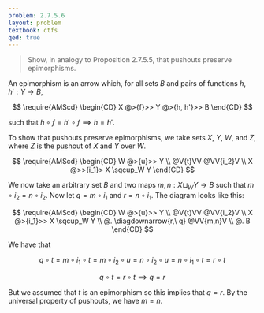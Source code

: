 ```yaml
---
problem: 2.7.5.6 
layout: problem
textbook: ctfs
qed: true
---
```


> Show, in analogy to Proposition 2.7.5.5, that pushouts preserve epimorphisms.

An epimorphism is an arrow which, for all sets $B$ and pairs of functions $h,
h': Y\to B$, 

$$
\require{AMScd}
\begin{CD}
X @>{f}>> Y @>{h, h'}>> B
\end{CD}
$$

such that  $h\circ f = h' \circ f \implies h = h'$.

To show that pushouts preserve epimorphisms, we take sets $X$, $Y$, $W$, and
$Z$, where $Z$ is the pushout of $X$ and $Y$ over $W$.

$$
\require{AMScd}
\begin{CD}
W       @>{u}>>    Y            \\
@V{t}VV            @VV{i_2}V    \\
X       @>>{i_1}>  X \sqcup_W Y
\end{CD}
$$

We now take an arbitrary set $B$ and two maps $m,n: X\sqcup_W Y \to B$ such that
$m\circ i_2 = n\circ i_2$. Now let $q = m\circ i_1$ and $r = n\circ i_1$. The
diagram looks like this:

$$
\require{AMScd}
\begin{CD}
W       @>{u}>>              Y            \\
@V{t}VV                      @VV{i_2}V    \\
X       @>{i_1}>>            X \sqcup_W Y \\
@.     \diagdownarrow{r,\ q} @VV{m,n}V   \\
        @.                   B
\end{CD}
$$

We have that

$$ q \circ t = m \circ i_1 \circ t = m \circ i_2 \circ u = n \circ i_2 \circ u =
n \circ i_1 \circ t = r \circ t $$

$$ q \circ t = r \circ t \implies q = r$$

But we assumed that $t$ is an epimorphism so this implies that $q = r$. By the
universal property of pushouts, we have $m = n$.
